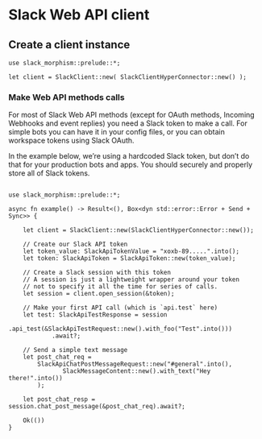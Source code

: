 # Slack Web API client

## Create a client instance

```rust,noplaypen
use slack_morphism::prelude::*;

let client = SlackClient::new( SlackClientHyperConnector::new() );

```

### Make Web API methods calls

For most of Slack Web API methods (except for OAuth methods, Incoming Webhooks and event replies)
you need a Slack token to make a call.
For simple bots you can have it in your config files, or you can obtain
workspace tokens using Slack OAuth.

In the example below, we’re using a hardcoded Slack token, but don’t do that for your production bots and apps.
You should securely and properly store all of Slack tokens.

```rust,noplaypen

use slack_morphism::prelude::*;

async fn example() -> Result<(), Box<dyn std::error::Error + Send + Sync>> {
   
    let client = SlackClient::new(SlackClientHyperConnector::new());
    
    // Create our Slack API token
    let token_value: SlackApiTokenValue = "xoxb-89.....".into();
    let token: SlackApiToken = SlackApiToken::new(token_value);
    
    // Create a Slack session with this token
    // A session is just a lightweight wrapper around your token
    // not to specify it all the time for series of calls.
    let session = client.open_session(&token);
    
    // Make your first API call (which is `api.test` here)
    let test: SlackApiTestResponse = session
            .api_test(&SlackApiTestRequest::new().with_foo("Test".into()))
            .await?;

    // Send a simple text message
    let post_chat_req =
        SlackApiChatPostMessageRequest::new("#general".into(),
               SlackMessageContent::new().with_text("Hey there!".into())
        );

    let post_chat_resp = session.chat_post_message(&post_chat_req).await?;

    Ok(())
}
```
